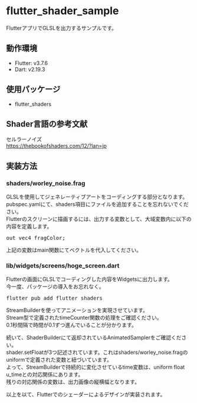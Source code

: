 # flutter_shader_sample

FlutterアプリでGLSLを出力するサンプルです。

## 動作環境

- Flutter: v3.7.6
- Dart: v2.19.3

## 使用パッケージ

- flutter_shaders

## Shader言語の参考文献

セルラーノイズ  
https://thebookofshaders.com/12/?lan=jp


## 実装方法

### shaders/worley_noise.frag
GLSLを使用してジェネレーティブアートをコーディングする部分となります。  
pubspec.yamlにて、shaders項目にファイルを追加することを忘れないでください。  
Flutterのスクリーンに描画するには、出力する変数として、大域変数内に以下の内容を定義します。  
<pre>
out vec4 fragColor;
</pre>
上記の変数はmain関数にてベクトルを代入してください。


### lib/widgets/screens/hoge_screen.dart
Flutterの画面にGLSLでコーディングした内容をWidgetsに出力します。  
今一度、パッケージの導入をお忘れなく。  
<pre>
flutter pub add flutter_shaders
</pre>
StreamBuilderを使ってアニメーションを実現させています。  
Stream型で定義されたtimeCounter関数の処理をご確認ください。  
0.1秒間隔で時間が0.1ずつ進んでいることが分かります。  

続いて、ShaderBuilderにて返却されているAnimatedSamplerをご確認ください。  
shader.setFloatが3つ記述されています。これはshaders/worley_noise.fragのuniformで定義された変数と紐づいています。  
よって、StreamBuilderで持続的に変化させているtime変数は、uniform float u_timeとの対応関係にあります。  
残りの対応関係の変数は、出力画像の縦横幅となります。  

以上を以て、Flutterでのシェーダーによるデザインが実装されます。

